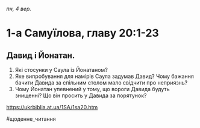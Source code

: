 
_пн, 4 вер._

# 1-а Самуїлова, главу 20:1-23

## Давид і Йонатан.
1. Які стосунки у Саула із Йонатаном?
2. Яке випробування для намірів Саула задумав Давид? Чому бажання бачити Давида за спільним столом мало свідчити про неприязнь?
3. Чому Йонатан упевнений у тому, що вороги Давида будуть знищенні? Що він просить у Давида за порятунок?

https://ukrbiblia.at.ua/1SA/1sa20.htm 

#щоденне_читання
